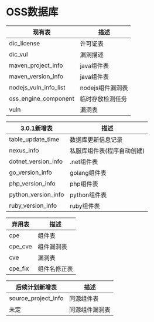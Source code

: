 # OSS数据库

|现有表|描述|
|-|-|
|dic_license|许可证表|
|dic_vul|漏洞描述|
|maven_project_info|java组件表|
|maven_version_info|java组件表|
|nodejs_vuln_info_list|nodejs组件漏洞表|
|oss_engine_component|临时存放检测任务|
|vuln|漏洞表|

|3.0.1新增表|描述|
|-|-|
|table_update_time|数据库更新信息记录|
|nexus_info|私服库组件表(程序自动创建)|
|dotnet_version_info|.net组件表|
|go_version_info|golang组件表|
|php_version_info|php组件表|
|python_version_info|python组件表|
|ruby_version_info|ruby组件表|

|弃用表|描述|
|-|-|
|cpe|组件表|
|cpe_cve|组件漏洞表|
|cve|漏洞表|
|cpe_fix|组件名修正表|

|后续计划新增表|描述|
|-|-|
|source_project_info|同源组件表|
|未定|同源组件漏洞表|
